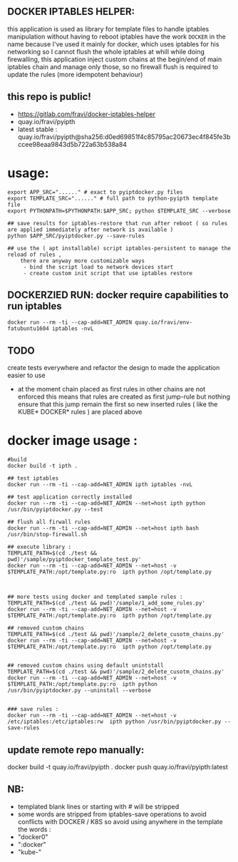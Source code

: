 ## DOCKER IPTABLES HELPER:
this application is used as library for template files to handle iptables manipulation without having to reboot iptables
have the work `DOCKER` in the name because I've used it mainly for docker, which uses iptables for his networking
so I cannot flush the whole iptables at whill while doing firewalling,
this application inject custom chains at the begin/end of main iptables chain and manage only those, so no firewall flush
is required to update the rules (more idempotent behaviour)

## this repo is public!
 - https://gitlab.com/fravi/docker-iptables-helper
 - quay.io/fravi/pyipth
 - latest stable : quay.io/fravi/pyipth@sha256:d0ed69851f4c85795ac20673ec4f845fe3bccee98eaa9843d5b722a63b538a84
 
# usage:
```
export APP_SRC="......" # exact to pyiptdocker.py files 
export TEMPLATE_SRC="......" # full path to python-pyipth template file 
export PYTHONPATH=$PYTHONPATH:$APP_SRC; python $TEMPLATE_SRC --verbose

## save results for iptables-restore that run after reboot ( so rules are applied immediately after network is available ) 
python $APP_SRC/pyiptdocker.py --save-rules

## use the ( apt installable) script iptables-persistent to manage the reload of rules , 
    there are anyway more customizable ways 
     - bind the script load to network devices start
     - create custom init script that use iptables restore
```

## DOCKERZIED RUN: docker require capabilities to run iptables 
 `docker run --rm -ti --cap-add=NET_ADMIN quay.io/fravi/env-fatubuntu1604 iptables -nvL`  





## TODO
create tests everywhere and refactor the design to made the application easier to use
- at the moment chain placed as first rules in other chains are not enforced 
  this means that rules are created as first jump-rule but nothing ensure that this jump remain the first
  so new inserted rules ( like the KUBE*  DOCKER* rules ) are placed above  


# docker image usage :
```
#build
docker build -t ipth .

## test iptables 
docker run --rm -ti --cap-add=NET_ADMIN ipth iptables -nvL

## test application correctly installed 
docker run --rm -ti --cap-add=NET_ADMIN --net=host ipth python /usr/bin/pyiptdocker.py --test  

## flush all firwall rules 
docker run --rm -ti --cap-add=NET_ADMIN --net=host ipth bash /usr/bin/stop-firewall.sh  

## execute library :
TEMPLATE_PATH=$(cd ./test && pwd)'/sample/pyiptdocker_template_test.py'
docker run --rm -ti --cap-add=NET_ADMIN --net=host -v $TEMPLATE_PATH:/opt/template.py:ro  ipth python /opt/template.py
 
 
 
## more tests using docker and templated sample rules :
TEMPLATE_PATH=$(cd ./test && pwd)'/sample/1_add_some_rules.py'
docker run --rm -ti --cap-add=NET_ADMIN --net=host -v $TEMPLATE_PATH:/opt/template.py:ro  ipth python /opt/template.py
 
## removed custom chains 
TEMPLATE_PATH=$(cd ./test && pwd)'/sample/2_delete_cusotm_chains.py'
docker run --rm -ti --cap-add=NET_ADMIN --net=host -v $TEMPLATE_PATH:/opt/template.py:ro  ipth python /opt/template.py


## removed custom chains using default unintstall  
TEMPLATE_PATH=$(cd ./test && pwd)'/sample/2_delete_cusotm_chains.py'
docker run --rm -ti --cap-add=NET_ADMIN --net=host -v $TEMPLATE_PATH:/opt/template.py:ro  ipth python /usr/bin/pyiptdocker.py --uninstall --verbose


### save rules :
docker run --rm -ti --cap-add=NET_ADMIN --net=host -v /etc/iptables:/etc/iptables:rw  ipth python /usr/bin/pyiptdocker.py --save-rules

```

## update remote repo manually:
docker build -t quay.io/fravi/pyipth .
docker push quay.io/fravi/pyipth:latest


## NB:
 - templated blank lines or starting with # will be stripped
 - some words are stripped from iptables-save operations to avoid conflicts with DOCKER / K8S
  so avoid using anywhere in the template the words :
  - "docker0"
  - ":docker"
  - "kube-"
  

